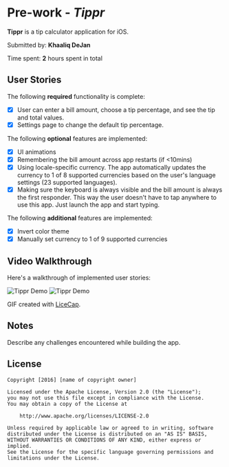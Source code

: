 # Pre-work - *Tippr*

**Tippr** is a tip calculator application for iOS.

Submitted by: **Khaaliq DeJan**

Time spent: **2** hours spent in total

## User Stories

The following **required** functionality is complete:

* [x] User can enter a bill amount, choose a tip percentage, and see the tip and total values.
* [x] Settings page to change the default tip percentage.

The following **optional** features are implemented:
* [x] UI animations
* [x] Remembering the bill amount across app restarts (if <10mins)
* [x] Using locale-specific currency. The app automatically updates the currency to 1 of 8 supported currencies based on the user's language settings (23 supported languages). 
* [x] Making sure the keyboard is always visible and the bill amount is always the first responder. This way the user doesn't have to tap anywhere to use this app. Just launch the app and start typing.

The following **additional** features are implemented:

- [x] Invert color theme
- [x] Manually set currency to 1 of 9 supported currencies

## Video Walkthrough 

Here's a walkthrough of implemented user stories:

<img src='http://i.imgur.com/toyxKbE.gif' title='Tippr Demo' width='' alt='Tippr Demo' />

<img src='http://i.imgur.com/SWu4V4f.gif' title='Tippr Demo' width='' alt='Tippr Demo' />

GIF created with [LiceCap](http://www.cockos.com/licecap/).

## Notes

Describe any challenges encountered while building the app.

## License

    Copyright [2016] [name of copyright owner]

    Licensed under the Apache License, Version 2.0 (the "License");
    you may not use this file except in compliance with the License.
    You may obtain a copy of the License at

        http://www.apache.org/licenses/LICENSE-2.0

    Unless required by applicable law or agreed to in writing, software
    distributed under the License is distributed on an "AS IS" BASIS,
    WITHOUT WARRANTIES OR CONDITIONS OF ANY KIND, either express or implied.
    See the License for the specific language governing permissions and
    limitations under the License.
